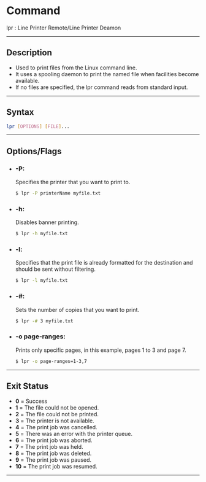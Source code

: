 # Command
lpr : Line Printer Remote/Line Printer Deamon

---

## Description
- Used to print files from the Linux command line.
- It uses a spooling daemon to print the named file when facilities become available. 
- If no files are specified, the lpr command reads from standard input.

---

## Syntax
```bash
lpr [OPTIONS] [FILE]...
```

---

## Options/Flags
- ### -P: 
   Specifies the printer that you want to print to.
    ```bash
    $ lpr -P printerName myfile.txt  
    ```   
- ### -h: 
   Disables banner printing.
    ```bash
    $ lpr -h myfile.txt     
    ```   
- ### -l: 
   Specifies that the print file is already formatted for the destination and should be sent without filtering.
    ```bash
    $ lpr -l myfile.txt 
    ```   
- ### -#: 
   Sets the number of copies that you want to print.
    ```bash
    $ lpr -# 3 myfile.txt  
    ```   
- ### -o page-ranges:
  Prints only specific pages, in this example, pages 1 to 3 and page 7.
    ```bash
    $ lpr -o page-ranges=1-3,7 
    ```
---

## Exit Status 
- **0** = Success
- **1** = The file could not be opened.
- **2** = The file could not be printed.
- **3** = The printer is not available.
- **4** = The print job was cancelled.
- **5** = There was an error with the printer queue.
- **6** = The print job was aborted.
- **7** = The print job was held.
- **8** = The print job was deleted.
- **9** = The print job was paused.
- **10** = The print job was resumed.

---

